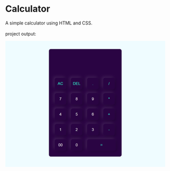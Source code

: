 # Calculator
A simple calculator using HTML and CSS. <br>
<br>
project output:

<img src="Calculator.png" alt="calculator output">
